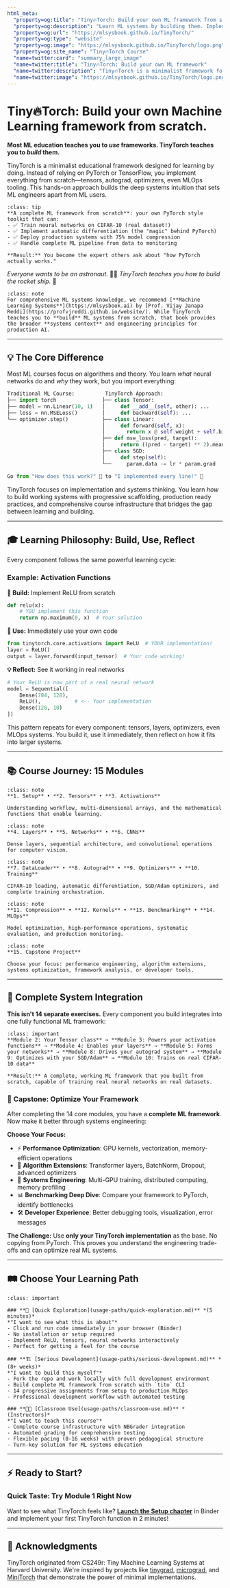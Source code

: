 ```yaml
---
html_meta:
  "property=og:title": "Tiny🔥Torch: Build your own ML framework from scratch"
  "property=og:description": "Learn ML systems by building them. Implement tensors, autograd, optimizers from scratch. Build the rocket ship, don't just be the astronaut."
  "property=og:url": "https://mlsysbook.github.io/TinyTorch/"
  "property=og:type": "website"
  "property=og:image": "https://mlsysbook.github.io/TinyTorch/logo.png"
  "property=og:site_name": "Tiny🔥Torch Course"
  "name=twitter:card": "summary_large_image"
  "name=twitter:title": "Tiny🔥Torch: Build your own ML framework"
  "name=twitter:description": "Tiny🔥Torch is a minimalist framework for building machine learning systems from scratch—from tensors to systems."
  "name=twitter:image": "https://mlsysbook.github.io/TinyTorch/logo.png"
---
```


# Tiny🔥Torch: Build your own Machine Learning framework from scratch. 

**Most ML education teaches you to _use_ frameworks. TinyTorch teaches you to _build_ them.**

TinyTorch is a minimalist educational framework designed for learning by doing. Instead of relying on PyTorch or TensorFlow, you implement everything from scratch—tensors, autograd, optimizers, even MLOps tooling. This hands-on approach builds the deep systems intuition that sets ML engineers apart from ML users.

```{admonition} 🎯 What You'll Build
:class: tip
**A complete ML framework from scratch**: your own PyTorch style toolkit that can:
- ✅ Train neural networks on CIFAR-10 (real dataset!)
- ✅ Implement automatic differentiation (the "magic" behind PyTorch)  
- ✅ Deploy production systems with 75% model compression
- ✅ Handle complete ML pipeline from data to monitoring

**Result:** You become the expert others ask about "how PyTorch actually works."
```

_Everyone wants to be an astronaut._ 🧑‍🚀 _TinyTorch teaches you how to build the rocket ship._ 🚀

```{admonition} 📖 Complementary Learning
:class: note
For comprehensive ML systems knowledge, we recommend [**Machine Learning Systems**](https://mlsysbook.ai) by [Prof. Vijay Janapa Reddi](https://profvjreddi.github.io/website/). While TinyTorch teaches you to **build** ML systems from scratch, that book provides the broader **systems context** and engineering principles for production AI.
```

---

## 💡 **The Core Difference**

Most ML courses focus on algorithms and theory. You learn *what* neural networks do and *why* they work, but you import everything:

```python
Traditional ML Course:          TinyTorch Approach:
├── import torch               ├── class Tensor:
├── model = nn.Linear(10, 1)   │     def __add__(self, other): ...
├── loss = nn.MSELoss()        │     def backward(self): ...
└── optimizer.step()           ├── class Linear:
                               │     def forward(self, x):
                               │       return x @ self.weight + self.bias
                               ├── def mse_loss(pred, target):
                               │     return ((pred - target) ** 2).mean()
                               ├── class SGD:
                               │     def step(self):
                               └──     param.data -= lr * param.grad

Go from "How does this work?" 🤷 to "I implemented every line!" 💪
```

TinyTorch focuses on implementation and systems thinking. You learn *how* to build working systems with progressive scaffolding, production ready practices, and comprehensive course infrastructure that bridges the gap between learning and building.

---

## 🎓 **Learning Philosophy: Build, Use, Reflect**

Every component follows the same powerful learning cycle:

### **Example: Activation Functions**

**🔧 Build:** Implement ReLU from scratch
```python
def relu(x):
    # YOU implement this function
    return np.maximum(0, x)  # Your solution
```

**🚀 Use:** Immediately use your own code
```python
from tinytorch.core.activations import ReLU  # YOUR implementation!
layer = ReLU()
output = layer.forward(input_tensor)  # Your code working!
```

**💡 Reflect:** See it working in real networks
```python
# Your ReLU is now part of a real neural network
model = Sequential([
    Dense(784, 128),
    ReLU(),           # <-- Your implementation
    Dense(128, 10)
])
```

This pattern repeats for every component: tensors, layers, optimizers, even MLOps systems. You build it, use it immediately, then reflect on how it fits into larger systems.

---

## 📚 **Course Journey: 15 Modules**

```{admonition} 🏗️ Foundation
:class: note
**1. Setup** • **2. Tensors** • **3. Activations**

Understanding workflow, multi-dimensional arrays, and the mathematical functions that enable learning.
```

```{admonition} 🧱 Building Blocks
:class: note
**4. Layers** • **5. Networks** • **6. CNNs**

Dense layers, sequential architecture, and convolutional operations for computer vision.
```

```{admonition} 🎯 Training Systems
:class: note
**7. DataLoader** • **8. Autograd** • **9. Optimizers** • **10. Training**

CIFAR-10 loading, automatic differentiation, SGD/Adam optimizers, and complete training orchestration.
```

```{admonition} ⚡ Production & Performance
:class: note
**11. Compression** • **12. Kernels** • **13. Benchmarking** • **14. MLOps**

Model optimization, high-performance operations, systematic evaluation, and production monitoring.
```

```{admonition} 🎓 Capstone Project
:class: note
**15. Capstone Project**

Choose your focus: performance engineering, algorithm extensions, systems optimization, framework analysis, or developer tools.
```

---

## 🔗 **Complete System Integration**

**This isn't 14 separate exercises.** Every component you build integrates into one fully functional ML framework:

```{admonition} 🎯 How It All Connects
:class: important
**Module 2: Your Tensor class** → **Module 3: Powers your activation functions** → **Module 4: Enables your layers** → **Module 5: Forms your networks** → **Module 8: Drives your autograd system** → **Module 9: Optimizes with your SGD/Adam** → **Module 10: Trains on real CIFAR-10 data**

**Result:** A complete, working ML framework that you built from scratch, capable of training real neural networks on real datasets.
```

### **🎯 Capstone: Optimize Your Framework**

After completing the 14 core modules, you have a **complete ML framework**. Now make it better through systems engineering:

**Choose Your Focus:**
- ⚡ **Performance Optimization**: GPU kernels, vectorization, memory-efficient operations
- 🧠 **Algorithm Extensions**: Transformer layers, BatchNorm, Dropout, advanced optimizers
- 🔧 **Systems Engineering**: Multi-GPU training, distributed computing, memory profiling
- 📊 **Benchmarking Deep Dive**: Compare your framework to PyTorch, identify bottlenecks
- 🛠️ **Developer Experience**: Better debugging tools, visualization, error messages

**The Challenge:** Use **only your TinyTorch implementation** as the base. No copying from PyTorch. This proves you understand the engineering trade-offs and can optimize real ML systems.

---

## 🛤️ **Choose Your Learning Path**

```{admonition} Three Ways to Engage with TinyTorch
:class: important

### **🔬 [Quick Exploration](usage-paths/quick-exploration.md)** *(5 minutes)*
*"I want to see what this is about"*
- Click and run code immediately in your browser (Binder)
- No installation or setup required
- Implement ReLU, tensors, neural networks interactively
- Perfect for getting a feel for the course

### **🏗️ [Serious Development](usage-paths/serious-development.md)** *(8+ weeks)*
*"I want to build this myself"*
- Fork the repo and work locally with full development environment
- Build complete ML framework from scratch with `tito` CLI
- 14 progressive assignments from setup to production MLOps
- Professional development workflow with automated testing

### **👨‍🏫 [Classroom Use](usage-paths/classroom-use.md)** *(Instructors)*
*"I want to teach this course"*
- Complete course infrastructure with NBGrader integration
- Automated grading for comprehensive testing
- Flexible pacing (8-16 weeks) with proven pedagogical structure
- Turn-key solution for ML systems education
```

---

## ⚡ **Ready to Start?**

### **Quick Taste: Try Module 1 Right Now**
Want to see what TinyTorch feels like? **[Launch the Setup chapter](chapters/01-setup.md)** in Binder and implement your first TinyTorch function in 2 minutes!

---

## 🙏 **Acknowledgments**

TinyTorch originated from CS249r: Tiny Machine Learning Systems at Harvard University. We're inspired by projects like [tinygrad](https://github.com/geohot/tinygrad), [micrograd](https://github.com/karpathy/micrograd), and [MiniTorch](https://minitorch.github.io/) that demonstrate the power of minimal implementations.


